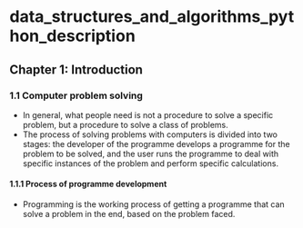 # data_structures_and_algorithms_python_description
## Chapter 1: Introduction
### 1.1 Computer problem solving
- In general, what people need is not a procedure to solve a specific problem, but a procedure to solve a class of problems.
- The process of solving problems with computers is divided into two stages: the developer of the programme develops a programme for the problem to be solved, and the user runs the programme to deal with specific instances of the problem and perform specific calculations.
#### 1.1.1 Process of programme development
- Programming is the working process of getting a programme that can solve a problem in the end, based on the problem faced.
